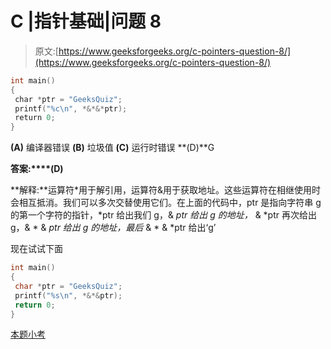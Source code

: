 # C |指针基础|问题 8

> 原文:[https://www.geeksforgeeks.org/c-pointers-question-8/](https://www.geeksforgeeks.org/c-pointers-question-8/)

```cpp
int main()
{
 char *ptr = "GeeksQuiz";
 printf("%c\n", *&*&*ptr);
 return 0;
}
```

**(A)** 编译器错误
**(B)** 垃圾值
**(C)** 运行时错误
**(D)**G

**答案:****(D)**

**解释:**运算符*用于解引用，运算符&用于获取地址。这些运算符在相继使用时会相互抵消。我们可以多次交替使用它们。在上面的代码中，ptr 是指向字符串 g 的第一个字符的指针，*ptr 给出我们 g，& *ptr 给出 g 的地址，* & *ptr 再次给出 g，& * & *ptr 给出 g 的地址，最后* & * & *ptr 给出‘g’

现在试试下面

```cpp
int main()
{
 char *ptr = "GeeksQuiz";
 printf("%s\n", *&*&ptr);
 return 0;
}
```

[本题小考](https://www.geeksforgeeks.org/c-language-2-gq/pointers-gq/)